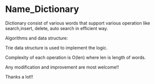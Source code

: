 # Name_Dictionary
Dictionary consist of various words that support various operation like search,insert, delete, auto search in efficient way.

Algorithms and data structure:

Trie data structure is used to implement the logic.

Complexity of each operation is O(len) where len is length of words.

Any modification and improvement are most welcome!!

Thanks a lot!!
